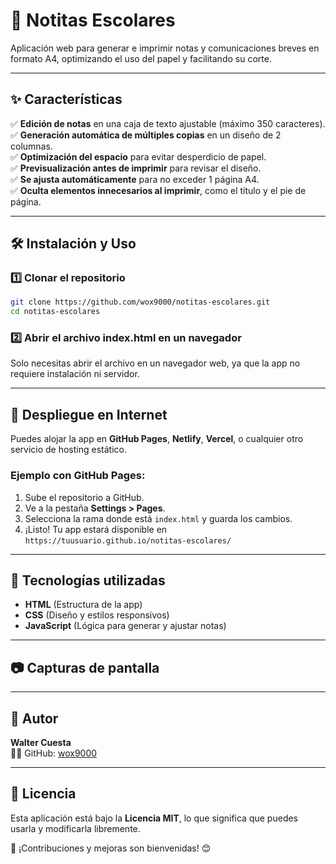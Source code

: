 # 📌 Notitas Escolares

Aplicación web para generar e imprimir notas y comunicaciones breves en formato A4, optimizando el uso del papel y facilitando su corte.

---

## ✨ Características

✅ **Edición de notas** en una caja de texto ajustable (máximo 350 caracteres).  
✅ **Generación automática de múltiples copias** en un diseño de 2 columnas.  
✅ **Optimización del espacio** para evitar desperdicio de papel.  
✅ **Previsualización antes de imprimir** para revisar el diseño.  
✅ **Se ajusta automáticamente** para no exceder 1 página A4.  
✅ **Oculta elementos innecesarios al imprimir**, como el título y el pie de página.

---

## 🛠️ Instalación y Uso

### 1️⃣ Clonar el repositorio

```bash
git clone https://github.com/wox9000/notitas-escolares.git
cd notitas-escolares
```

### 2️⃣ Abrir el archivo **index.html** en un navegador

Solo necesitas abrir el archivo en un navegador web, ya que la app no requiere instalación ni servidor.

---

## 🚀 Despliegue en Internet

Puedes alojar la app en **GitHub Pages**, **Netlify**, **Vercel**, o cualquier otro servicio de hosting estático.

### **Ejemplo con GitHub Pages:**

1. Sube el repositorio a GitHub.
2. Ve a la pestaña **Settings > Pages**.
3. Selecciona la rama donde está `index.html` y guarda los cambios.
4. ¡Listo! Tu app estará disponible en `https://tuusuario.github.io/notitas-escolares/`

---

## 🎨 Tecnologías utilizadas

- **HTML** (Estructura de la app)
- **CSS** (Diseño y estilos responsivos)
- **JavaScript** (Lógica para generar y ajustar notas)

---

## 📷 Capturas de pantalla

---

## 📌 Autor

**Walter Cuesta**  
👨‍💻 GitHub: [wox9000](https://github.com/wox9000)

---

## 📜 Licencia

Esta aplicación está bajo la **Licencia MIT**, lo que significa que puedes usarla y modificarla libremente.

📌 ¡Contribuciones y mejoras son bienvenidas! 😊